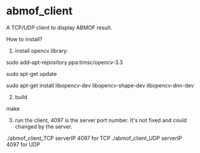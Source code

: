 # abmof_client
A TCP/UDP client to display ABMOF result.


How to install?
1. install opencv library:

sudo add-apt-repository ppa:timsc/opencv-3.3

sudo apt-get update

sudo apt-get install libopencv-dev libopencv-shape-dev libopencv-dnn-dev

2. build

make

3. run the client, 4097 is the server port number. It's not fixed and could changed by the server.

./abmof_client_TCP serverIP 4097 for TCP
./abmof_client_UDP serverIP 4097 for UDP
